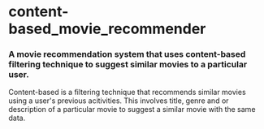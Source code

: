 # content-based_movie_recommender
### A movie recommendation system that uses content-based filtering technique to suggest similar movies to a particular user.

Content-based is a filtering technique that recommends similar movies using a user's previous acitivities. This involves title, genre and or description of a particular movie to suggest a similar movie with the same data.






